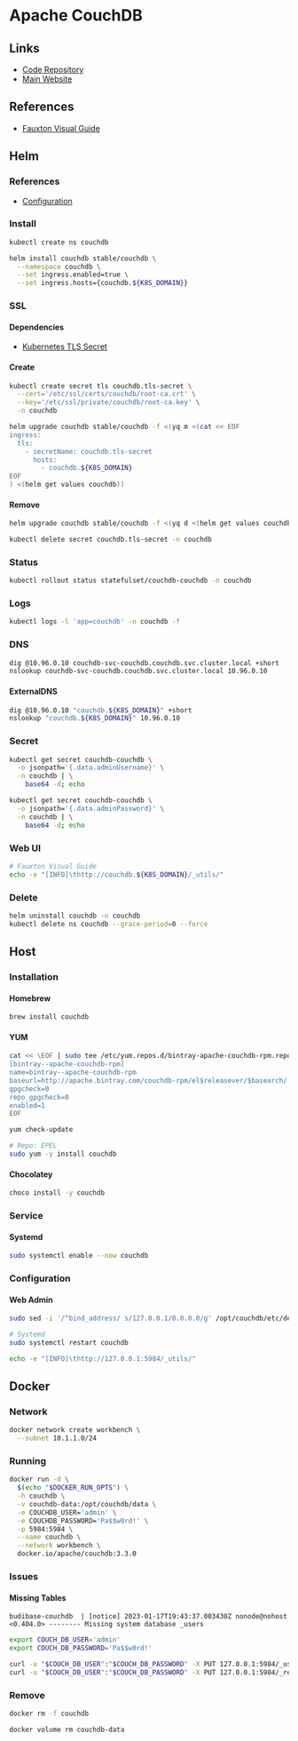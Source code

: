 # Apache CouchDB

## Links

- [Code Repository](https://github.com/apache/couchdb)
- [Main Website](https://couchdb.apache.org)

## References

- [Fauxton Visual Guide](https://couchdb.apache.org/fauxton-visual-guide/index.html)

## Helm

### References

- [Configuration](https://github.com/helm/charts/tree/master/stable/couchdb#configuration)

### Install

```sh
kubectl create ns couchdb
```

```sh
helm install couchdb stable/couchdb \
  --namespace couchdb \
  --set ingress.enabled=true \
  --set ingress.hosts={couchdb.${K8S_DOMAIN}}
```

### SSL

#### Dependencies

- [Kubernetes TLS Secret](/k8s-tls-secret.md)

#### Create

```sh
kubectl create secret tls couchdb.tls-secret \
  --cert='/etc/ssl/certs/couchdb/root-ca.crt' \
  --key='/etc/ssl/private/couchdb/root-ca.key' \
  -n couchdb
```

```sh
helm upgrade couchdb stable/couchdb -f <(yq m <(cat << EOF
ingress:
  tls:
    - secretName: couchdb.tls-secret
      hosts:
        - couchdb.${K8S_DOMAIN}
EOF
) <(helm get values couchdb))
```

#### Remove

```sh
helm upgrade couchdb stable/couchdb -f <(yq d <(helm get values couchdb) ingress.tls)

kubectl delete secret couchdb.tls-secret -n couchdb
```

### Status

```sh
kubectl rollout status statefulset/couchdb-couchdb -n couchdb
```

### Logs

```sh
kubectl logs -l 'app=couchdb' -n couchdb -f
```

### DNS

```sh
dig @10.96.0.10 couchdb-svc-couchdb.couchdb.svc.cluster.local +short
nslookup couchdb-svc-couchdb.couchdb.svc.cluster.local 10.96.0.10
```

#### ExternalDNS

```sh
dig @10.96.0.10 "couchdb.${K8S_DOMAIN}" +short
nslookup "couchdb.${K8S_DOMAIN}" 10.96.0.10
```

### Secret

```sh
kubectl get secret couchdb-couchdb \
  -o jsonpath='{.data.adminUsername}' \
  -n couchdb | \
    base64 -d; echo

kubectl get secret couchdb-couchdb \
  -o jsonpath='{.data.adminPassword}' \
  -n couchdb | \
    base64 -d; echo
```

### Web UI

```sh
# Fauxton Visual Guide
echo -e "[INFO]\thttp://couchdb.${K8S_DOMAIN}/_utils/"
```

### Delete

```sh
helm uninstall couchdb -n couchdb
kubectl delete ns couchdb --grace-period=0 --force
```

## Host

### Installation

#### Homebrew

```sh
brew install couchdb
```

#### YUM

```sh
cat << \EOF | sudo tee /etc/yum.repos.d/bintray-apache-couchdb-rpm.repo
[bintray--apache-couchdb-rpm]
name=bintray--apache-couchdb-rpm
baseurl=http://apache.bintray.com/couchdb-rpm/el$releasever/$basearch/
gpgcheck=0
repo_gpgcheck=0
enabled=1
EOF
```

```sh
yum check-update

# Repo: EPEL
sudo yum -y install couchdb
```

#### Chocolatey

```sh
choco install -y couchdb
```

### Service

#### Systemd

```sh
sudo systemctl enable --now couchdb
```

### Configuration

#### Web Admin

```sh
sudo sed -i '/^bind_address/ s/127.0.0.1/0.0.0.0/g' /opt/couchdb/etc/default.ini
```

```sh
# Systemd
sudo systemctl restart couchdb
```

```sh
echo -e "[INFO]\thttp://127.0.0.1:5984/_utils/"
```

## Docker

### Network

```sh
docker network create workbench \
  --subnet 10.1.1.0/24
```

### Running

```sh
docker run -d \
  $(echo "$DOCKER_RUN_OPTS") \
  -h couchdb \
  -v couchdb-data:/opt/couchdb/data \
  -e COUCHDB_USER='admin' \
  -e COUCHDB_PASSWORD='Pa$$w0rd!' \
  -p 5984:5984 \
  --name couchdb \
  --network workbench \
  docker.io/apache/couchdb:3.3.0
```

### Issues

#### Missing Tables

```log
budibase-couchdb  | [notice] 2023-01-17T19:43:37.003430Z nonode@nohost <0.404.0> -------- Missing system database _users
```

```sh
export COUCH_DB_USER='admin'
export COUCH_DB_PASSWORD='Pa$$w0rd!'

curl -u "$COUCH_DB_USER":"$COUCH_DB_PASSWORD" -X PUT 127.0.0.1:5984/_users
curl -u "$COUCH_DB_USER":"$COUCH_DB_PASSWORD" -X PUT 127.0.0.1:5984/_replicator
```

### Remove

```sh
docker rm -f couchdb

docker volume rm couchdb-data
```
